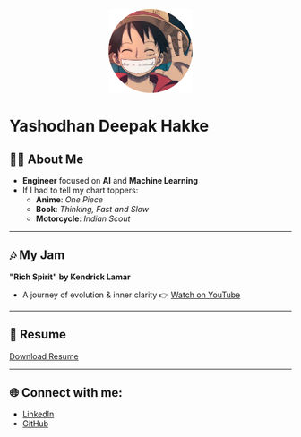
<p align="center">
  <img src="https://github.com/boeing23/assets/blob/main/luffy.png" alt="Your Profile Picture" width="150"/>
</p>

# Yashodhan Deepak Hakke

## 🙋‍♂️ About Me
- **Engineer** focused on **AI** and **Machine Learning**  
- If I had to tell my chart toppers:  
  - **Anime**: *One Piece*  
  - **Book**: *Thinking, Fast and Slow*  
  - **Motorcycle**: *Indian Scout*  

---

## 🎶 My Jam
**"Rich Spirit" by Kendrick Lamar**  
- A journey of evolution & inner clarity
👉 [Watch on YouTube](https://www.youtube.com/watch?v=hl3-ZPg-JAA)

---

## 📄 Resume
[Download Resume](https://github.com/boeing23/assets/blob/main/Yashodhan%20CV%2014-02.pdf)

---

## 🌐 Connect with me:
- [LinkedIn](https://www.linkedin.com/in/yashodhan-deepak-hakke/)
- [GitHub](https://github.com/boeing23)
